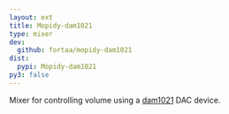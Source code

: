 ```yaml
---
layout: ext
title: Mopidy-dam1021
type: mixer
dev:
  github: fortaa/mopidy-dam1021
dist:
  pypi: Mopidy-dam1021
py3: false
---
```


Mixer for controlling volume using a
[dam1021](http://soekris.dk/dam1021.html) DAC device.
